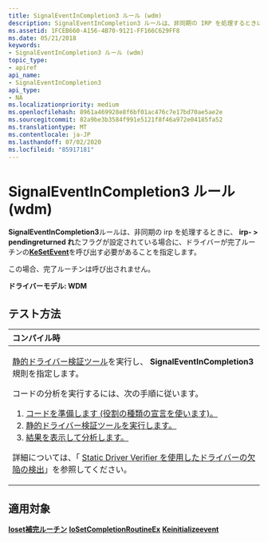 ```yaml
---
title: SignalEventInCompletion3 ルール (wdm)
description: SignalEventInCompletion3 ルールは、非同期の IRP を処理するときに、Irp-PendingReturned れたフラグが設定されている場合に、ドライバーが完了ルーチンの KeSetEvent を呼び出す必要があることを指定します。
ms.assetid: 1FCEB660-A156-4B70-9121-FF166C629FF8
ms.date: 05/21/2018
keywords:
- SignalEventInCompletion3 ルール (wdm)
topic_type:
- apiref
api_name:
- SignalEventInCompletion3
api_type:
- NA
ms.localizationpriority: medium
ms.openlocfilehash: 8961a469928e8f6bf01ac476c7e17bd70ae5ae2e
ms.sourcegitcommit: 82a9be3b3584f991e5121f8f46a972e04185fa52
ms.translationtype: MT
ms.contentlocale: ja-JP
ms.lasthandoff: 07/02/2020
ms.locfileid: "85917181"
---
```

# <a name="signaleventincompletion3-rule-wdm"></a>SignalEventInCompletion3 ルール (wdm)


**SignalEventInCompletion3**ルールは、非同期の irp を処理するときに、 **irp- &gt; pendingreturned れ**たフラグが設定されている場合に、ドライバーが完了ルーチンの[**KeSetEvent**](https://docs.microsoft.com/windows-hardware/drivers/ddi/wdm/nf-wdm-kesetevent)を呼び出す必要があることを指定します。

この場合、完了ルーチンは呼び出されません。

**ドライバーモデル: WDM**

<a name="how-to-test"></a>テスト方法
-----------

<table>
<colgroup>
<col width="100%" />
</colgroup>
<thead>
<tr class="header">
<th align="left">コンパイル時</th>
</tr>
</thead>
<tbody>
<tr class="odd">
<td align="left"><p><a href="https://docs.microsoft.com/windows-hardware/drivers/devtest/static-driver-verifier" data-raw-source="[Static Driver Verifier](https://docs.microsoft.com/windows-hardware/drivers/devtest/static-driver-verifier)">静的ドライバー検証ツール</a>を実行し、 <strong>SignalEventInCompletion3</strong>規則を指定します。</p>
コードの分析を実行するには、次の手順に従います。
<ol>
<li><a href="https://docs.microsoft.com/windows-hardware/drivers/devtest/using-static-driver-verifier-to-find-defects-in-drivers#preparing-your-source-code" data-raw-source="[Prepare your code (use role type declarations).](https://docs.microsoft.com/windows-hardware/drivers/devtest/using-static-driver-verifier-to-find-defects-in-drivers#preparing-your-source-code)">コードを準備します (役割の種類の宣言を使います)。</a></li>
<li><a href="https://docs.microsoft.com/windows-hardware/drivers/devtest/using-static-driver-verifier-to-find-defects-in-drivers#running-static-driver-verifier" data-raw-source="[Run Static Driver Verifier.](https://docs.microsoft.com/windows-hardware/drivers/devtest/using-static-driver-verifier-to-find-defects-in-drivers#running-static-driver-verifier)">静的ドライバー検証ツールを実行します。</a></li>
<li><a href="https://docs.microsoft.com/windows-hardware/drivers/devtest/using-static-driver-verifier-to-find-defects-in-drivers#viewing-and-analyzing-the-results" data-raw-source="[View and analyze the results.](https://docs.microsoft.com/windows-hardware/drivers/devtest/using-static-driver-verifier-to-find-defects-in-drivers#viewing-and-analyzing-the-results)">結果を表示して分析します。</a></li>
</ol>
<p>詳細については、「 <a href="https://docs.microsoft.com/windows-hardware/drivers/devtest/using-static-driver-verifier-to-find-defects-in-drivers" data-raw-source="[Using Static Driver Verifier to Find Defects in Drivers](https://docs.microsoft.com/windows-hardware/drivers/devtest/using-static-driver-verifier-to-find-defects-in-drivers)">Static Driver Verifier を使用したドライバーの欠陥の検出</a>」を参照してください。</p></td>
</tr>
</tbody>
</table>

<a name="applies-to"></a>適用対象
----------

[**Ioset補完ルーチン**](https://docs.microsoft.com/windows-hardware/drivers/ddi/wdm/nf-wdm-iosetcompletionroutine) 
[**IoSetCompletionRoutineEx**](https://docs.microsoft.com/windows-hardware/drivers/ddi/wdm/nf-wdm-iosetcompletionroutineex) 
[**Keinitializeevent**](https://docs.microsoft.com/windows-hardware/drivers/ddi/wdm/nf-wdm-keinitializeevent)
 

 





